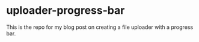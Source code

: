 # uploader-progress-bar
This is the repo for my blog post on creating a file uploader with a progress bar.
